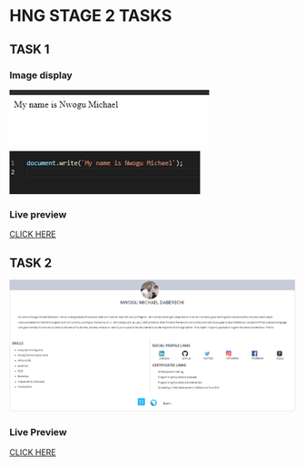 # HNG STAGE 2 TASKS

## TASK 1

### Image display
![](images/task-1-dispay.PNG)
![](images/task1-code.PNG)

### Live preview 

[CLICK HERE]()

## TASK 2

![](images\overview.PNG)

### Live Preview

[CLICK HERE]() 